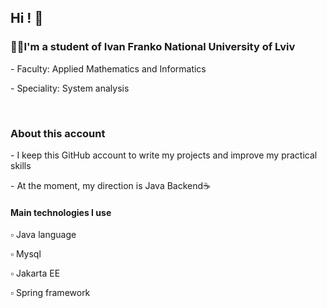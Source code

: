 <h2>Hi ! 👋</h2>

<h3>👨‍💻I'm a student of Ivan Franko National University of Lviv</h3>
<p>- Faculty: Applied Mathematics and Informatics</p>
<p>- Speciality: System analysis</p>

<br>

<h3>About this account</h3>
<p>- I keep this GitHub account to write my projects and improve my practical skills</p>
<p>- At the moment, my direction is Java Backend☕️</p>

<h4>Main technologies I use</h4>
<p>▫︎ Java language</p>
<p>▫︎ Mysql</p>
<p>▫︎ Jakarta EE</p>
<p>▫︎ Spring framework</p>

